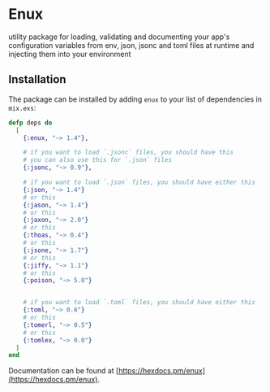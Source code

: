 # Enux

utility package for loading, validating and documenting your app's configuration variables from env, json, jsonc and toml files at runtime and injecting them into your environment

## Installation

The package can be installed by adding `enux` to your list of dependencies in `mix.exs`:

```elixir
defp deps do
  [
    {:enux, "~> 1.4"},

    # if you want to load `.jsonc` files, you should have this
    # you can also use this for `.json` files
    {:jsonc, "~> 0.9"},

    # if you want to load `.json` files, you should have either this
    {:json, "~> 1.4"}
    # or this
    {:jason, "~> 1.4"}
    # or this
    {:jaxon, "~> 2.0"}
    # or this
    {:thoas, "~> 0.4"}
    # or this
    {:jsone, "~> 1.7"}
    # or this
    {:jiffy, "~> 1.1"}
    # or this
    {:poison, "~> 5.0"}


    # if you want to load `.toml` files, you should have either this
    {:toml, "~> 0.6"}
    # or this
    {:tomerl, "~> 0.5"}
    # or this
    {:tomlex, "~> 0.0"}
  ]
end
```

Documentation can be found at [https://hexdocs.pm/enux](https://hexdocs.pm/enux).
